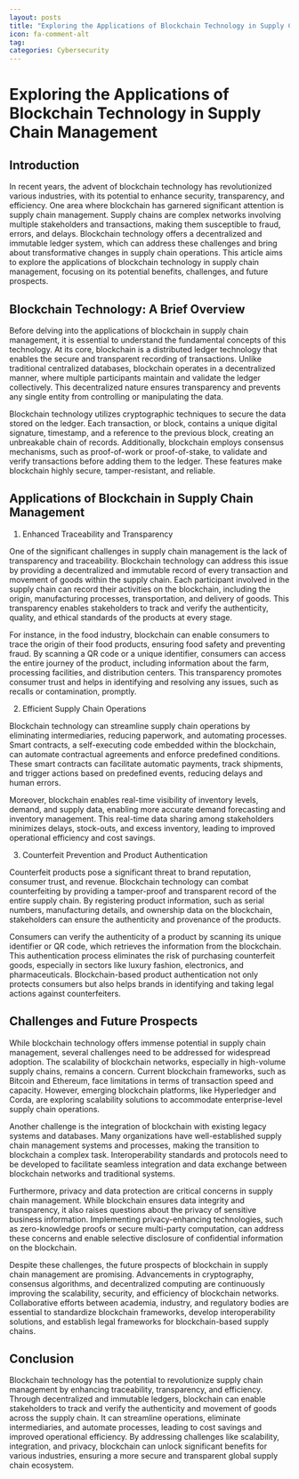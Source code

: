 ```yaml
---
layout: posts
title: "Exploring the Applications of Blockchain Technology in Supply Chain Management"
icon: fa-comment-alt
tag:      
categories: Cybersecurity
---
```



# Exploring the Applications of Blockchain Technology in Supply Chain Management

## Introduction

In recent years, the advent of blockchain technology has revolutionized various industries, with its potential to enhance security, transparency, and efficiency. One area where blockchain has garnered significant attention is supply chain management. Supply chains are complex networks involving multiple stakeholders and transactions, making them susceptible to fraud, errors, and delays. Blockchain technology offers a decentralized and immutable ledger system, which can address these challenges and bring about transformative changes in supply chain operations. This article aims to explore the applications of blockchain technology in supply chain management, focusing on its potential benefits, challenges, and future prospects.

## Blockchain Technology: A Brief Overview

Before delving into the applications of blockchain in supply chain management, it is essential to understand the fundamental concepts of this technology. At its core, blockchain is a distributed ledger technology that enables the secure and transparent recording of transactions. Unlike traditional centralized databases, blockchain operates in a decentralized manner, where multiple participants maintain and validate the ledger collectively. This decentralized nature ensures transparency and prevents any single entity from controlling or manipulating the data.

Blockchain technology utilizes cryptographic techniques to secure the data stored on the ledger. Each transaction, or block, contains a unique digital signature, timestamp, and a reference to the previous block, creating an unbreakable chain of records. Additionally, blockchain employs consensus mechanisms, such as proof-of-work or proof-of-stake, to validate and verify transactions before adding them to the ledger. These features make blockchain highly secure, tamper-resistant, and reliable.

## Applications of Blockchain in Supply Chain Management

1. Enhanced Traceability and Transparency

One of the significant challenges in supply chain management is the lack of transparency and traceability. Blockchain technology can address this issue by providing a decentralized and immutable record of every transaction and movement of goods within the supply chain. Each participant involved in the supply chain can record their activities on the blockchain, including the origin, manufacturing processes, transportation, and delivery of goods. This transparency enables stakeholders to track and verify the authenticity, quality, and ethical standards of the products at every stage.

For instance, in the food industry, blockchain can enable consumers to trace the origin of their food products, ensuring food safety and preventing fraud. By scanning a QR code or a unique identifier, consumers can access the entire journey of the product, including information about the farm, processing facilities, and distribution centers. This transparency promotes consumer trust and helps in identifying and resolving any issues, such as recalls or contamination, promptly.

2. Efficient Supply Chain Operations

Blockchain technology can streamline supply chain operations by eliminating intermediaries, reducing paperwork, and automating processes. Smart contracts, a self-executing code embedded within the blockchain, can automate contractual agreements and enforce predefined conditions. These smart contracts can facilitate automatic payments, track shipments, and trigger actions based on predefined events, reducing delays and human errors.

Moreover, blockchain enables real-time visibility of inventory levels, demand, and supply data, enabling more accurate demand forecasting and inventory management. This real-time data sharing among stakeholders minimizes delays, stock-outs, and excess inventory, leading to improved operational efficiency and cost savings.

3. Counterfeit Prevention and Product Authentication

Counterfeit products pose a significant threat to brand reputation, consumer trust, and revenue. Blockchain technology can combat counterfeiting by providing a tamper-proof and transparent record of the entire supply chain. By registering product information, such as serial numbers, manufacturing details, and ownership data on the blockchain, stakeholders can ensure the authenticity and provenance of the products.

Consumers can verify the authenticity of a product by scanning its unique identifier or QR code, which retrieves the information from the blockchain. This authentication process eliminates the risk of purchasing counterfeit goods, especially in sectors like luxury fashion, electronics, and pharmaceuticals. Blockchain-based product authentication not only protects consumers but also helps brands in identifying and taking legal actions against counterfeiters.

## Challenges and Future Prospects

While blockchain technology offers immense potential in supply chain management, several challenges need to be addressed for widespread adoption. The scalability of blockchain networks, especially in high-volume supply chains, remains a concern. Current blockchain frameworks, such as Bitcoin and Ethereum, face limitations in terms of transaction speed and capacity. However, emerging blockchain platforms, like Hyperledger and Corda, are exploring scalability solutions to accommodate enterprise-level supply chain operations.

Another challenge is the integration of blockchain with existing legacy systems and databases. Many organizations have well-established supply chain management systems and processes, making the transition to blockchain a complex task. Interoperability standards and protocols need to be developed to facilitate seamless integration and data exchange between blockchain networks and traditional systems.

Furthermore, privacy and data protection are critical concerns in supply chain management. While blockchain ensures data integrity and transparency, it also raises questions about the privacy of sensitive business information. Implementing privacy-enhancing technologies, such as zero-knowledge proofs or secure multi-party computation, can address these concerns and enable selective disclosure of confidential information on the blockchain.

Despite these challenges, the future prospects of blockchain in supply chain management are promising. Advancements in cryptography, consensus algorithms, and decentralized computing are continuously improving the scalability, security, and efficiency of blockchain networks. Collaborative efforts between academia, industry, and regulatory bodies are essential to standardize blockchain frameworks, develop interoperability solutions, and establish legal frameworks for blockchain-based supply chains.

## Conclusion

Blockchain technology has the potential to revolutionize supply chain management by enhancing traceability, transparency, and efficiency. Through decentralized and immutable ledgers, blockchain can enable stakeholders to track and verify the authenticity and movement of goods across the supply chain. It can streamline operations, eliminate intermediaries, and automate processes, leading to cost savings and improved operational efficiency. By addressing challenges like scalability, integration, and privacy, blockchain can unlock significant benefits for various industries, ensuring a more secure and transparent global supply chain ecosystem.
